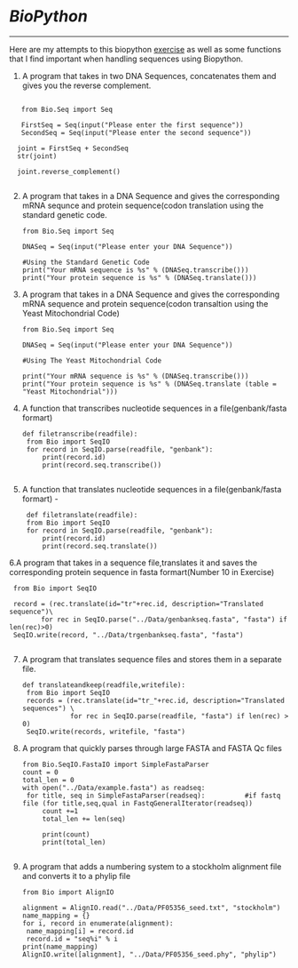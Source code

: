 # _BioPython_

---

Here are my attempts to this biopython [exercise](http://disi.unitn.it/~teso/courses/sciprog/python_biopython_exercises.html) as well as some functions that I
find important when handling sequences using Biopython.

1. A program that takes in two DNA Sequences, concatenates them and gives you the reverse complement.
```
   
   from Bio.Seq import Seq

   FirstSeq = Seq(input("Please enter the first sequence"))
   SecondSeq = Seq(input("Please enter the second sequence"))

  joint = FirstSeq + SecondSeq
  str(joint)

  joint.reverse_complement()
  
  ```
2. A program that takes in a DNA Sequence and gives the corresponding mRNA sequnce and protein sequence(codon translation using the
   standard genetic code.
   
   ```
   from Bio.Seq import Seq

   DNASeq = Seq(input("Please enter your DNA Sequence"))

   #Using the Standard Genetic Code
   print("Your mRNA sequence is %s" % (DNASeq.transcribe()))
   print("Your protein sequence is %s" % (DNASeq.translate()))
   
3. A program that takes in a DNA Sequence and gives the corresponding mRNA sequence and protein sequence(codon transaltion using the Yeast Mitochondrial Code)
   ```
   from Bio.Seq import Seq

   DNASeq = Seq(input("Please enter your DNA Sequence"))

   #Using The Yeast Mitochondrial Code

   print("Your mRNA sequence is %s" % (DNASeq.transcribe()))
   print("Your protein sequence is %s" % (DNASeq.translate (table = "Yeast Mitochondrial")))
   
4. A function that transcribes nucleotide sequences in a file(genbank/fasta formart)
   ```
   def filetranscribe(readfile):
    from Bio import SeqIO
    for record in SeqIO.parse(readfile, "genbank"):
        print(record.id)
        print(record.seq.transcribe())
        
5. A function that translates nucleotide sequences in a file(genbank/fasta formart) - 
   ```
    def filetranslate(readfile):
    from Bio import SeqIO
    for record in SeqIO.parse(readfile, "genbank"):
        print(record.id)
        print(record.seq.translate())
6.A program that takes in a sequence file,translates it and saves the corresponding protein sequence in fasta formart(Number 10 in Exercise)
  ```
   from Bio import SeqIO

   record = (rec.translate(id="tr"+rec.id, description="Translated sequence")\
          for rec in SeqIO.parse("../Data/genbankseq.fasta", "fasta") if len(rec)>0)
   SeqIO.write(record, "../Data/trgenbankseq.fasta", "fasta")
   
```
7. A program that translates sequence files and stores them in a separate file.
   ```
   def translateandkeep(readfile,writefile):
    from Bio import SeqIO
    records = (rec.translate(id="tr_"+rec.id, description="Translated sequences") \
               for rec in SeqIO.parse(readfile, "fasta") if len(rec) > 0)
    SeqIO.write(records, writefile, "fasta")

8. A program that quickly parses through large FASTA and FASTA Qc files
   ```
   from Bio.SeqIO.FastaIO import SimpleFastaParser
   count = 0
   total_len = 0
   with open("../Data/example.fasta") as readseq:
    for title, seq in SimpleFastaParser(readseq):          #if fastq file (for title,seq,qual in FastqGeneralIterator(readseq))     
        count +=1
        total_len += len(seq)
        
        print(count)
        print(total_len)
        
   ```
9. A program that adds a numbering system to a stockholm alignment file and converts it to a phylip file

   ```
   from Bio import AlignIO

   alignment = AlignIO.read("../Data/PF05356_seed.txt", "stockholm")
   name_mapping = {}
   for i, record in enumerate(alignment):
    name_mapping[i] = record.id
    record.id = "seq%i" % i
   print(name_mapping)
   AlignIO.write([alignment], "../Data/PF05356_seed.phy", "phylip")

